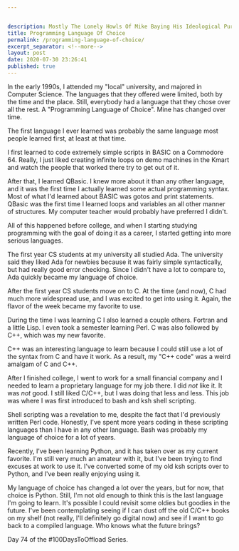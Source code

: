 ```yaml
---


description: Mostly The Lonely Howls Of Mike Baying His Ideological Purity At The Moon
title: Programming Language Of Choice
permalink: /programming-language-of-choice/
excerpt_separator: <!--more-->
layout: post
date: 2020-07-30 23:26:41
published: true
---
```


In the early 1990s, I attended my "local" university, and majored in Computer Science. The languages that they offered were limited, both by the time and the place. Still, everybody had a language that they chose over all the rest. A "Programming Language of Choice". Mine has changed over time.

<!--more-->

The first language I ever learned was probably the same language most people learned first, at least at that time. 

I first learned to code extremely simple scripts in BASIC on a Commodore 64. Really, I just liked creating infinite loops on demo machines in the Kmart and watch the people that worked there try to get out of it.

After that, I learned QBasic. I knew more about it than any other language, and it was the first time I actually learned some actual programming syntax. Most of what I'd learned about BASIC was gotos and print statements. QBasic was the first time I learned loops and variables an all other manner of structures. My computer teacher would probably have preferred I didn't.

All of this happened before college, and when I starting studying programming with the goal of doing it as a career, I started getting into more serious languages.

The first year CS students at my university all studied Ada. The university said they liked Ada for newbies because it was fairly simple syntactically, but had really good error checking. Since I didn't have a lot to compare to, Ada quickly became my language of choice.

After the first year CS students move on to C. At the time (and now), C had much more widespread use, and I was excited to get into using it. Again, the flavor of the week became my favorite to use. 

During the time I was learning C I also learned a couple others. Fortran and a little Lisp. I even took a semester learning Perl. C was also followed by C++, which was my new favorite.

C++ was an interesting language to learn because I could still use a lot of the syntax from C and have it work. As a result, my "C++ code" was a weird amalgam of C and C++. 

After I finished college, I went to work for a small financial company and I needed to learn a proprietary language for my job there. I did *not* like it. It was *not* good. I still liked C/C++, but I was doing that less and less. This job was where I was first introduced to bash and ksh shell scripting. 

Shell scripting was a revelation to me, despite the fact that I'd previously written Perl code. Honestly, I've spent more years coding in these scripting languages than I have in any other language. Bash was probably my language of choice for a lot of years.

Recently, I've been learning Python, and it has taken over as my current favorite. I'm still very much an amateur with it, but I've been trying to find excuses at work to use it. I've converted some of my old ksh scripts over to Python, and I've been really enjoying using it.

My language of choice has changed a lot over the years, but for now, that choice is Python. Still, I'm not old enough to think this is the last language I'm going to learn. It's possible I could revisit some oldies but goodies in the future. I've been contemplating seeing if I can dust off the old C/C++ books on my shelf (not really, I'll definitely go digital now) and see if I want to go back to a compiled language. Who knows what the future brings?

Day 74 of the #100DaysToOffload Series.